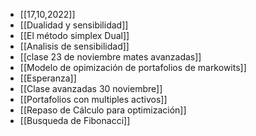 - [[17,10,2022]]
- [[Dualidad y sensibilidad]]
- [[El método simplex Dual]]  
- [[Analisis de sensibilidad]] 
- [[clase 23 de noviembre mates avanzadas]] 
- [[Modelo de opimización de portafolios de markowits]]
- [[Esperanza]] 
- [[Clase avanzadas 30 noviembre]] 
- [[Portafolios con multiples activos]] 
- [[Repaso de Cálculo para optimización]] 
- [[Busqueda de Fibonacci]] 